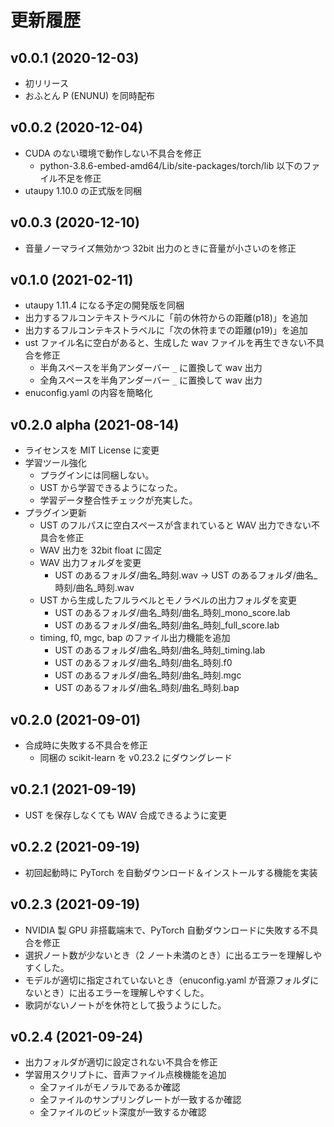 # 更新履歴

## v0.0.1 (2020-12-03)

- 初リリース
- おふとん P (ENUNU) を同時配布

## v0.0.2 (2020-12-04)

- CUDA のない環境で動作しない不具合を修正
  - python-3.8.6-embed-amd64/Lib/site-packages/torch/lib 以下のファイル不足を修正
- utaupy 1.10.0 の正式版を同梱

## v0.0.3 (2020-12-10)

- 音量ノーマライズ無効かつ 32bit 出力のときに音量が小さいのを修正

## v0.1.0 (2021-02-11)

- utaupy 1.11.4 になる予定の開発版を同梱
- 出力するフルコンテキストラベルに「前の休符からの距離(p18)」を追加
- 出力するフルコンテキストラベルに「次の休符までの距離(p19)」を追加
- ust ファイル名に空白があると、生成した wav ファイルを再生できない不具合を修正
  - 半角スペースを半角アンダーバー `_` に置換して wav 出力
  - 全角スペースを半角アンダーバー `_` に置換して wav 出力
- enuconfig.yaml の内容を簡略化

## v0.2.0 alpha (2021-08-14)

- ライセンスを MIT License に変更
- 学習ツール強化
  - プラグインには同梱しない。
  - UST から学習できるようになった。
  - 学習データ整合性チェックが充実した。
- プラグイン更新
  - UST のフルパスに空白スペースが含まれていると WAV 出力できない不具合を修正
  - WAV 出力を 32bit float に固定
  - WAV 出力フォルダを変更
    - UST のあるフォルダ/曲名\_時刻.wav -> UST のあるフォルダ/曲名\_時刻/曲名\_時刻.wav
  - UST から生成したフルラベルとモノラベルの出力フォルダを変更
    - UST のあるフォルダ/曲名\_時刻/曲名\_時刻\_mono_score.lab
    - UST のあるフォルダ/曲名\_時刻/曲名\_時刻\_full_score.lab
  - timing, f0, mgc, bap のファイル出力機能を追加
    - UST のあるフォルダ/曲名\_時刻/曲名\_時刻\_timing.lab
    - UST のあるフォルダ/曲名\_時刻/曲名\_時刻.f0
    - UST のあるフォルダ/曲名\_時刻/曲名\_時刻.mgc
    - UST のあるフォルダ/曲名\_時刻/曲名\_時刻.bap

## v0.2.0 (2021-09-01)

- 合成時に失敗する不具合を修正
  - 同梱の scikit-learn を v0.23.2 にダウングレード

## v0.2.1 (2021-09-19)

- UST を保存しなくても WAV 合成できるように変更

## v0.2.2 (2021-09-19)

- 初回起動時に PyTorch を自動ダウンロード＆インストールする機能を実装

## v0.2.3 (2021-09-19)

- NVIDIA 製 GPU 非搭載端末で、PyTorch 自動ダウンロードに失敗する不具合を修正
- 選択ノート数が少ないとき（2 ノート未満のとき）に出るエラーを理解しやすくした。
- モデルが適切に指定されていないとき（enuconfig.yaml が音源フォルダにないとき）に出るエラーを理解しやすくした。
- 歌詞がないノートがを休符として扱うようにした。

## v0.2.4 (2021-09-24)

- 出力フォルダが適切に設定されない不具合を修正
- 学習用スクリプトに、音声ファイル点検機能を追加
  - 全ファイルがモノラルであるか確認
  - 全ファイルのサンプリングレートが一致するか確認
  - 全ファイルのビット深度が一致するか確認

